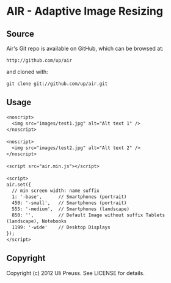 AIR - Adaptive Image Resizing
====

## Source

Air's Git repo is available on GitHub, which can be browsed at:

    http://github.com/up/air

and cloned with:

    git clone git://github.com/up/air.git


## Usage

	<noscript>
	  <img src="images/test1.jpg" alt="Alt text 1" />
	</noscript>
	
	<noscript>
	  <img src="images/test2.jpg" alt="Alt text 2" />
	</noscript>    
	
	<script src="air.min.js"></script>
	
	<script>  
	air.set({
	  // min screen width: name suffix
	  1: '-base',      // Smartphones (portrait)  
	  450: '-small',   // Smartphones (portrait)  
	  555: '-medium',  // Smartphones (landscape)
	  850: '',         // Default Image without suffix Tablets (landscape), Notebooks 
	  1199: '-wide'    // Desktop Displays
	});
	</script>

  


## Copyright

Copyright (c) 2012 Uli Preuss. See LICENSE for details.